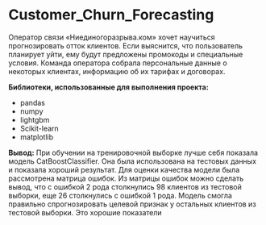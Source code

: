 # Customer_Churn_Forecasting

Оператор связи «Ниединогоразрыва.ком» хочет научиться прогнозировать отток клиентов. Если выяснится, что пользователь планирует уйти, ему будут предложены промокоды и специальные условия. Команда оператора собрала персональные данные о некоторых клиентах, информацию об их тарифах и договорах. 

**Библиотеки, использованные для выполнения проекта:**
- pandas
- numpy
- lightgbm
- Scikit-learn
- matplotlib

**Вывод:**
При обучении на тренировочной выборке лучше себя показала модель CatBoostClassifier. Она была использована на тестовых данных и показала хороший результат. Для оценки качества модели была рассмотрена матрица ошибок. Из матрицы ошибок можно сделать вывод, что с ошибкой 2 рода столкнулись 98 клиентов из тестовой выборки, еще 26 столкнулись с ошибкой 1 рода. Модель смогла правильно спрогнозировать целевой признак у остальных клиентов из тестовой выборки. Это хорошие показатели
